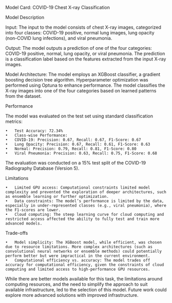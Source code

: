 Model Card: COVID-19 Chest X-ray Classification

Model Description

Input:
The input to the model consists of chest X-ray images, categorized into four classes: COVID-19 positive, normal lung images, lung opacity (non-COVID lung infections), and viral pneumonia.

Output:
The model outputs a prediction of one of the four categories: COVID-19 positive, normal, lung opacity, or viral pneumonia. The prediction is a classification label based on the features extracted from the input X-ray images.

Model Architecture:
The model employs an XGBoost classifier, a gradient boosting decision tree algorithm. Hyperparameter optimization was performed using Optuna to enhance performance. The model classifies the X-ray images into one of the four categories based on learned patterns from the dataset.

Performance

The model was evaluated on the test set using standard classification metrics:

	•	Test Accuracy: 72.34%
	•	Class-wise Performance:
	•	COVID-19: Precision: 0.67, Recall: 0.67, F1-Score: 0.67
	•	Lung Opacity: Precision: 0.67, Recall: 0.61, F1-Score: 0.63
	•	Normal: Precision: 0.79, Recall: 0.81, F1-Score: 0.80
	•	Viral Pneumonia: Precision: 0.63, Recall: 0.75, F1-Score: 0.68

The evaluation was conducted on a 15% test split of the COVID-19 Radiography Database (Version 5).

Limitations

	•	Limited GPU access: Computational constraints limited model complexity and prevented the exploration of deeper architectures, such as ensemble learning or further optimization.
	•	Data constraints: The model’s performance is limited by the data, especially in under-represented classes (e.g., viral pneumonia), where the F1-scores are lower.
	•	Cloud computing: The steep learning curve for cloud computing and restricted access affected the ability to fully test and train more advanced models.

Trade-offs

	•	Model simplicity: The XGBoost model, while efficient, was chosen due to resource limitations. More complex architectures (such as convolutional neural networks or ensemble methods) could potentially perform better but were impractical in the current environment.
	•	Computational efficiency vs. accuracy: The model trades off accuracy for computational efficiency, given the constraints of cloud computing and limited access to high-performance GPU resources.

While there are better models available for this task, the limitations around computing resources, and the need to simplify the approach to suit available infrastructure, led to the selection of this model. Future work could explore more advanced solutions with improved infrastructure.